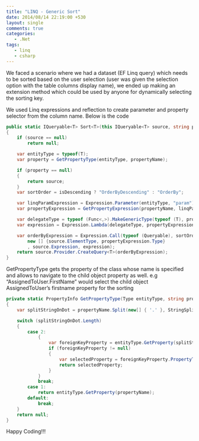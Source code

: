 ```yaml
---
title: "LINQ - Generic Sort"
date: 2014/08/14 22:19:00 +530
layout: single
comments: true
categories: 
   - .Net
tags:
   - linq
   - csharp
---
```


We faced a scenario where we had a dataset (EF Linq query) which needs to be sorted based on the user selection (user was given the selection option with the table columns display name), we ended up making an extension method which could be used by anyone for dynamically selecting the sorting key.

We used Linq expressions and reflection to create parameter and property selector from the column name. Below is the code

```csharp
public static IQueryable<T> Sort<T>(this IQueryable<T> source, string propertyName, bool isDescending)
{
    if (source == null)
        return null;

    var entityType = typeof(T);
    var property = GetPropertyType(entityType, propertyName);

    if (property == null)
    {
        return source;
    }
    var sortOrder = isDescending ? "OrderByDescending" : "OrderBy";

    var linqParamExpression = Expression.Parameter(entityType, "param");
    var propertyExpression = GetPropertyExpression(propertyName, linqParamExpression);

    var delegateType = typeof (Func<,>).MakeGenericType(typeof (T), propertyExpression.Type);
    var expression = Expression.Lambda(delegateType, propertyExpression, linqParamExpression);

    var orderByExpression = Expression.Call(typeof (Queryable), sortOrder,
        new [] {source.ElementType, propertyExpression.Type}
        , source.Expression, expression);
    return source.Provider.CreateQuery<T>(orderByExpression);
}
```

GetPropertyType gets the property of the class whose name is specified and allows to navigate to the child object property as well. e.g “AssignedToUser.FirstName” would select the child object AssignedToUser’s firstname property for the sorting

```csharp
private static PropertyInfo GetPropertyType(Type entityType, string propertyName)
{
    var splitStringOnDot = propertyName.Split(new[] { '.' }, StringSplitOptions.RemoveEmptyEntries);

    switch (splitStringOnDot.Length)
    {
        case 2:
            {
                var foreignKeyProperty = entityType.GetProperty(splitStringOnDot[0]);
                if (foreignKeyProperty != null)
                {
                    var selectedProperty = foreignKeyProperty.PropertyType.GetProperty(splitStringOnDot[1]);
                    return selectedProperty;
                }
            }
            break;
        case 1:
            return entityType.GetProperty(propertyName);
        default:
            break;
    }
    return null;
}
```

Happy Coding!!!